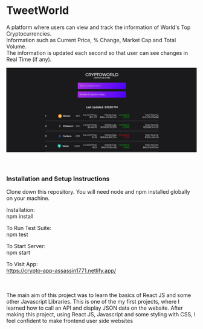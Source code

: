 # TweetWorld
A platform where users can view and track the information of World's Top Cryptocurrencies.
<br>
Information such as Current Price, % Change, Market Cap and Total Volume.
<br>
The information is updated each second so that user can see changes in Real Time (if any).
<!-- 
Project Status
(only necessary if incomplete)

Example:
This project is currently in development. Users can filter tweets by username and keyword and see visual data representation. Functionality to sort by additional parameters is in progress. -->

<img src="SS/Screenshot (376).png">
<br>
<br>
<br>

### Installation and Setup Instructions

Clone down this repository. You will need node and npm installed globally on your machine.

Installation:
<br>
npm install

To Run Test Suite:
<br>
npm test

To Start Server:
<br>
npm start

To Visit App:
<br>
https://crypto-app-assassin1771.netlify.app/
<br>
<br>
<br>
<!-- 
Reflection
What was the context for this project? (ie: was this a side project? was this for Turing? was this for an experiment?)
What did you set out to build?
Why was this project challenging and therefore a really good learning experience?
What were some unexpected obstacles?
What tools did you use to implement this project?
This might seem obvious because you are IN this codebase, but to all other humans now is the time to talk about why you chose webpack instead of create react app, or D3, or vanilla JS instead of a framework etc. Brag about your choices and justify them here.
Example: -->

The main aim of this project was to learn the basics of React JS and some other Javascript Libraries.
This is one of the my first projects, where I learned how to call an API and display JSON data on the website.
After making this project, using React JS, Javascript and some styling with CSS, I feel confident to make frontend user side websites
